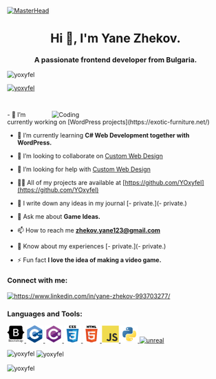 [![MasterHead](https://1.bp.blogspot.com/-7A4WynwLsMw/XbBpCXG8fHI/AAAAAAAAMt4/uOa1bpLskYgrwGbllhSu2SDj_Mig8SXJQCLcBGAsYHQ/s1600/2000_600px.gif)](https://rishavchanda.io)
<h1 align="center">Hi 👋, I'm Yane Zhekov.</h1>
<h3 align="center">A passionate frontend developer from Bulgaria.</h3>

<p align="left"> <img src="https://komarev.com/ghpvc/?username=yoxyfel&label=Profile%20views&color=0e75b6&style=flat" alt="yoxyfel" /> </p>

<p align="left"> <a href="https://github.com/ryo-ma/github-profile-trophy"><img src="https://github-profile-trophy.vercel.app/?username=yoxyfel" alt="yoxyfel" /></a> </p>

<p align="left"> <a href="https://twitter.com/" target="blank"><img src="https://img.shields.io/twitter/follow/?logo=twitter&style=for-the-badge" alt="" /></a> </p>

<img align="right" alt="Coding" width="400" src="https://cdn.dribbble.com/users/1162077/screenshots/3848914/programmer.gif">
- 🔭 I’m currently working on [WordPress projects](https://exotic-furniture.net/)

- 🌱 I’m currently learning **C# Web Development together with WordPress.**

- 👯 I’m looking to collaborate on [Custom Web Design](https://yoxyfel.github.io/Tindog/)

- 🤝 I’m looking for help with [Custom Web Design](https://yoxyfel.github.io/Tindog/)

- 👨‍💻 All of my projects are available at [https://github.com/YOxyfel](https://github.com/YOxyfel)

- 📝 I write down any ideas in my journal [- private.](- private.)

- 💬 Ask me about **Game Ideas.**

- 📫 How to reach me **zhekov.yane123@gmail.com**

- 📄 Know about my experiences [- private.](- private.)

- ⚡ Fun fact **I love the idea of making a video game.**

<h3 align="left">Connect with me:</h3>
<p align="left">
<a href="https://linkedin.com/in/https://www.linkedin.com/in/yane-zhekov-993703277/" target="blank"><img align="center" src="https://raw.githubusercontent.com/rahuldkjain/github-profile-readme-generator/master/src/images/icons/Social/linked-in-alt.svg" alt="https://www.linkedin.com/in/yane-zhekov-993703277/" height="30" width="40" /></a>
</p>

<h3 align="left">Languages and Tools:</h3>
<p align="left"> <a href="https://getbootstrap.com" target="_blank" rel="noreferrer"> <img src="https://raw.githubusercontent.com/devicons/devicon/master/icons/bootstrap/bootstrap-plain-wordmark.svg" alt="bootstrap" width="40" height="40"/> </a> <a href="https://www.w3schools.com/cpp/" target="_blank" rel="noreferrer"> <img src="https://raw.githubusercontent.com/devicons/devicon/master/icons/cplusplus/cplusplus-original.svg" alt="cplusplus" width="40" height="40"/> </a> <a href="https://www.w3schools.com/cs/" target="_blank" rel="noreferrer"> <img src="https://raw.githubusercontent.com/devicons/devicon/master/icons/csharp/csharp-original.svg" alt="csharp" width="40" height="40"/> </a> <a href="https://www.w3schools.com/css/" target="_blank" rel="noreferrer"> <img src="https://raw.githubusercontent.com/devicons/devicon/master/icons/css3/css3-original-wordmark.svg" alt="css3" width="40" height="40"/> </a> <a href="https://www.w3.org/html/" target="_blank" rel="noreferrer"> <img src="https://raw.githubusercontent.com/devicons/devicon/master/icons/html5/html5-original-wordmark.svg" alt="html5" width="40" height="40"/> </a> <a href="https://developer.mozilla.org/en-US/docs/Web/JavaScript" target="_blank" rel="noreferrer"> <img src="https://raw.githubusercontent.com/devicons/devicon/master/icons/javascript/javascript-original.svg" alt="javascript" width="40" height="40"/> </a> <a href="https://www.python.org" target="_blank" rel="noreferrer"> <img src="https://raw.githubusercontent.com/devicons/devicon/master/icons/python/python-original.svg" alt="python" width="40" height="40"/> </a> <a href="https://unrealengine.com/" target="_blank" rel="noreferrer"> <img src="https://raw.githubusercontent.com/kenangundogan/fontisto/036b7eca71aab1bef8e6a0518f7329f13ed62f6b/icons/svg/brand/unreal-engine.svg" alt="unreal" width="40" height="40"/> </a> </p>

<p><img align="left" src="https://github-readme-stats.vercel.app/api/top-langs?username=yoxyfel&show_icons=true&locale=en&layout=compact" alt="yoxyfel" /></p>

<p>&nbsp;<img align="center" src="https://github-readme-stats.vercel.app/api?username=yoxyfel&show_icons=true&locale=en" alt="yoxyfel" /></p>

<p><img align="center" src="https://github-readme-streak-stats.herokuapp.com/?user=yoxyfel&" alt="yoxyfel" /></p>
